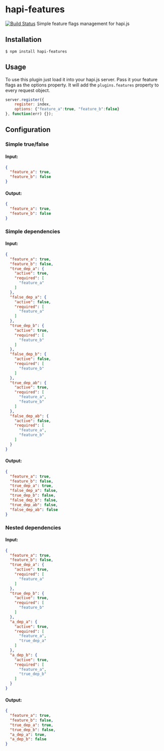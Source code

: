 # hapi-features
[![Build Status](https://travis-ci.org/GamingCoder/hapi-features.svg?branch=master)](https://travis-ci.org/GamingCoder/hapi-features)
Simple feature flags management for hapi.js
## Installation
```shell
$ npm install hapi-features
```
## Usage
To use this plugin just load it into your hapi.js server.
Pass it your feature flags as the options property. It will add the `plugins.features` property to every request object.
```javascript
server.register({
	register: index,
	options: {"feature_a":true, "feature_b":false}
}, function(err) {});
```

## Configuration
### Simple true/false
#### Input:
```json
{
  "feature_a": true,
  "feature_b": false
}
```
#### Output:
```json
{
  "feature_a": true,
  "feature_b": false
}
```
### Simple dependencies
#### Input:
```json
{
  "feature_a": true,
  "feature_b": false,
  "true_dep_a": {
    "active": true,
    "required": [
      "feature_a"
    ]
  },
  "false_dep_a": {
    "active": false,
    "required": [
      "feature_a"
    ]
  },
  "true_dep_b": {
    "active": true,
    "required": [
      "feature_b"
    ]
  },
  "false_dep_b": {
    "active": false,
    "required": [
      "feature_b"
    ]
  },
  "true_dep_ab": {
    "active": true,
    "required": [
      "feature_a",
      "feature_b"
    ]
  },
  "false_dep_ab": {
    "active": false,
    "required": [
      "feature_a",
      "feature_b"
    ]
  }
}
```
#### Output:
```json
{
  "feature_a": true,
  "feature_b": false,
  "true_dep_a": true,
  "false_dep_a": false,
  "true_dep_b": false,
  "false_dep_b": false,
  "true_dep_ab": false,
  "false_dep_ab": false
}
```
### Nested dependencies
#### Input:
```json
{
  "feature_a": true,
  "feature_b": false,
  "true_dep_a": {
    "active": true,
    "required": [
      "feature_a"
    ]
  },
  "true_dep_b": {
    "active": true,
    "required": [
      "feature_b"
    ]
  },
  "a_dep_a": {
    "active": true,
    "required": [
      "feature_a",
      "true_dep_a"
    ]
  },
  "a_dep_b": {
    "active": true,
    "required": [
      "feature_a",
      "true_dep_b"
    ]
  }
}
```
#### Output:
```json
{
  "feature_a": true,
  "feature_b": false,
  "true_dep_a": true,
  "true_dep_b": false,
  "a_dep_a": true,
  "a_dep_b": false
}
```